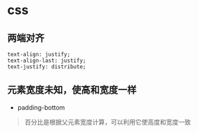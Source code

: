 # css

## 两端对齐

    text-align: justify;
    text-align-last: justify;
    text-justify: distribute;

## 元素宽度未知，使高和宽度一样

- padding-bottom

> 百分比是根据父元素宽度计算，可以利用它使高度和宽度一致